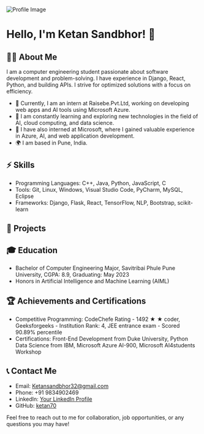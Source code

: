 <!-- Add your profile image here -->
![Profile Image](https://example.com/your-image.jpg)

# Hello, I'm Ketan Sandbhor! 👋

## 👨‍💻 About Me
I am a computer engineering student passionate about software development and problem-solving. I have experience in Django, React, Python, and building APIs. I strive for optimized solutions with a focus on efficiency.

- 🔭 Currently, I am an intern at Raisebe.Pvt.Ltd, working on developing web apps and AI tools using Microsoft Azure.
- 🌱 I am constantly learning and exploring new technologies in the field of AI, cloud computing, and data science.
- 💼 I have also interned at Microsoft, where I gained valuable experience in Azure, AI, and web application development.
- 🌍 I am based in Pune, India.

## ⚡ Skills
- Programming Languages: C++, Java, Python, JavaScript, C
- Tools: Git, Linux, Windows, Visual Studio Code, PyCharm, MySQL, Eclipse
- Frameworks: Django, Flask, React, TensorFlow, NLP, Bootstrap, scikit-learn

## 🚀 Projects
<!-- Add your projects here -->

## 🎓 Education
- Bachelor of Computer Engineering Major, Savitribai Phule Pune University, CGPA: 8.9, Graduating: May 2023
- Honors in Artificial Intelligence and Machine Learning (AIML)

## 🏆 Achievements and Certifications
- Competitive Programming: CodeChefe Rating - 1492 ★ ★ coder, Geeksforgeeks - Institution Rank: 4, JEE entrance exam - Scored 90.89% percentile
- Certifications: Front-End Development from Duke University, Python Data Science from IBM, Microsoft Azure AI-900, Microsoft AI4students Workshop

## 📞 Contact Me
- Email: Ketansandbhor32@gmail.com
- Phone: +91 9834902469
- LinkedIn: [Your LinkedIn Profile](https://www.linkedin.com/in/yourlinkedinprofile)
- GitHub: [ketan70](https://github.com/ketan70)

Feel free to reach out to me for collaboration, job opportunities, or any questions you may have!
